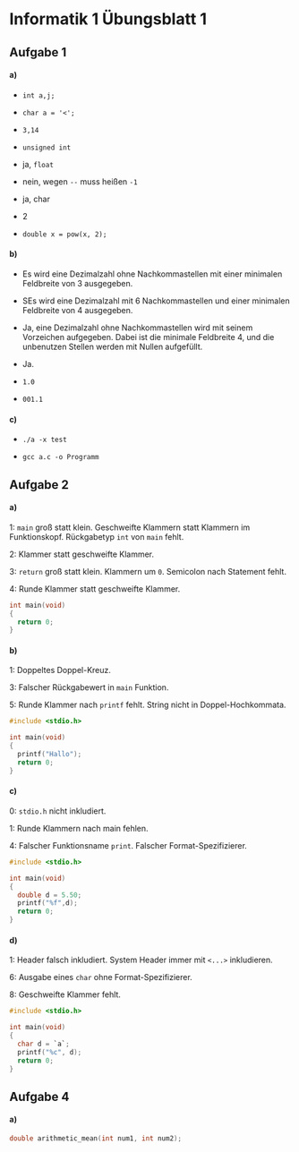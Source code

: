 # Informatik 1 Übungsblatt 1

## Aufgabe 1

#### a)

* `int a,j;`

* `char a = '<';`

* `3,14`

* `unsigned int`

* ja, `float`

* nein, wegen `--` muss heißen `-1`

* ja, char

* 2

* `double x = pow(x, 2);`

#### b)

* Es wird eine Dezimalzahl ohne Nachkommastellen mit einer minimalen Feldbreite von 3 ausgegeben.

* SEs wird eine Dezimalzahl mit 6 Nachkommastellen und einer minimalen Feldbreite von 4 ausgegeben.

* Ja, eine Dezimalzahl ohne Nachkommastellen wird mit seinem Vorzeichen aufgegeben. Dabei ist die minimale Feldbreite 4, und die unbenutzen Stellen werden mit Nullen aufgefüllt.

* Ja.

* `1.0`

* `001.1`

#### c)

* `./a -x test`

* `gcc a.c -o Programm`

## Aufgabe 2

#### a)

1: `main` groß statt klein. Geschweifte Klammern statt Klammern im Funktionskopf. Rückgabetyp `int` von `main` fehlt.

2: Klammer statt geschweifte Klammer.

3: `return` groß statt klein. Klammern um `0`. Semicolon nach Statement fehlt.

4: Runde Klammer statt geschweifte Klammer.

```C
int main(void)
{
  return 0;
}
```

#### b)

1: Doppeltes Doppel-Kreuz.

3: Falscher Rückgabewert in `main` Funktion.

5: Runde Klammer nach `printf` fehlt. String nicht in Doppel-Hochkommata.

```C
#include <stdio.h>

int main(void)
{
  printf("Hallo");
  return 0;
}
```

#### c)

0: `stdio.h` nicht inkludiert.

1: Runde Klammern nach main fehlen.

4: Falscher Funktionsname `print`. Falscher Format-Spezifizierer.

```C
#include <stdio.h>

int main(void)
{
  double d = 5.50;
  printf("%f",d);
  return 0;
}
```

#### d)

1: Header falsch inkludiert. System Header immer mit `<...>` inkludieren.

6: Ausgabe eines `char` ohne Format-Spezifizierer.

8: Geschweifte Klammer fehlt.

```C
#include <stdio.h>

int main(void)
{
  char d = `a`;
  printf("%c", d);
  return 0;
}
```

## Aufgabe 4

#### a)

```C
double arithmetic_mean(int num1, int num2);
```
